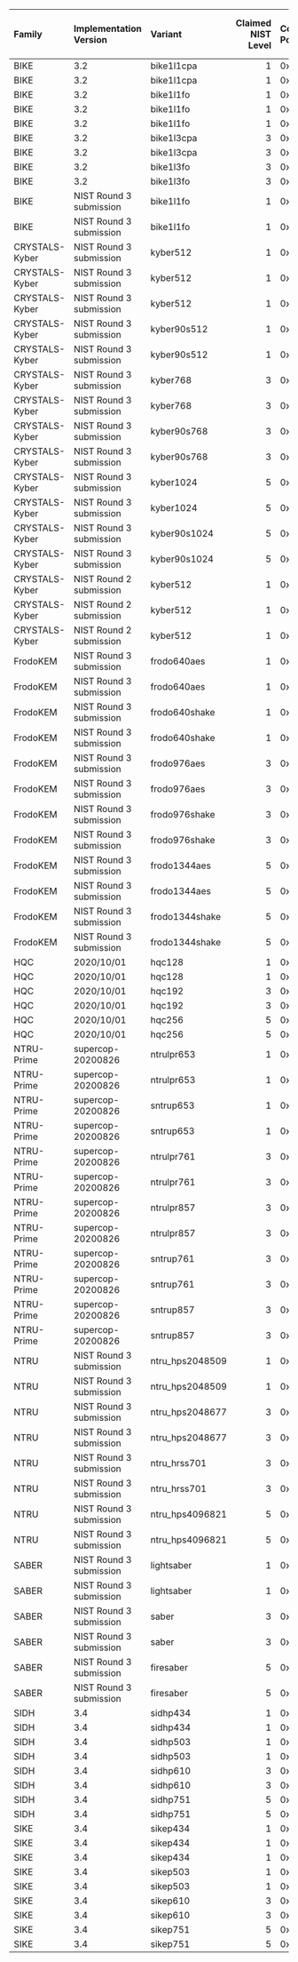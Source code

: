 | Family         | Implementation Version   | Variant         |   Claimed NIST Level | Code Point   | Hybrid Elliptic Curve (if any)   |
|:---------------|:-------------------------|:----------------|---------------------:|:-------------|:---------------------------------|
| BIKE           | 3.2                      | bike1l1cpa      |                    1 | 0x0206       |                                  |
| BIKE           | 3.2                      | bike1l1cpa      |                    1 | 0x2F06       | secp256_r1                       |
| BIKE           | 3.2                      | bike1l1fo       |                    1 | 0x0223       |                                  |
| BIKE           | 3.2                      | bike1l1fo       |                    1 | 0x0223       |                                  |
| BIKE           | 3.2                      | bike1l1fo       |                    1 | 0x2F23       | secp256_r1                       |
| BIKE           | 3.2                      | bike1l3cpa      |                    3 | 0x0207       |                                  |
| BIKE           | 3.2                      | bike1l3cpa      |                    3 | 0x2F07       | secp384_r1                       |
| BIKE           | 3.2                      | bike1l3fo       |                    3 | 0x0224       |                                  |
| BIKE           | 3.2                      | bike1l3fo       |                    3 | 0x2F24       | secp384_r1                       |
| BIKE           | NIST Round 3 submission  | bike1l1fo       |                    1 | 0x2F38       | secp256_r1                       |
| BIKE           | NIST Round 3 submission  | bike1l1fo       |                    1 | 0x2F37       | x25519                           |
| CRYSTALS-Kyber | NIST Round 3 submission  | kyber512        |                    1 | 0x020F       |                                  |
| CRYSTALS-Kyber | NIST Round 3 submission  | kyber512        |                    1 | 0x020F       |                                  |
| CRYSTALS-Kyber | NIST Round 3 submission  | kyber512        |                    1 | 0x2F3A       | secp256_r1                       |
| CRYSTALS-Kyber | NIST Round 3 submission  | kyber90s512     |                    1 | 0x0229       |                                  |
| CRYSTALS-Kyber | NIST Round 3 submission  | kyber90s512     |                    1 | 0x2F29       | secp256_r1                       |
| CRYSTALS-Kyber | NIST Round 3 submission  | kyber768        |                    3 | 0x0210       |                                  |
| CRYSTALS-Kyber | NIST Round 3 submission  | kyber768        |                    3 | 0x2F10       | secp384_r1                       |
| CRYSTALS-Kyber | NIST Round 3 submission  | kyber90s768     |                    3 | 0x022A       |                                  |
| CRYSTALS-Kyber | NIST Round 3 submission  | kyber90s768     |                    3 | 0x2F2A       | secp384_r1                       |
| CRYSTALS-Kyber | NIST Round 3 submission  | kyber1024       |                    5 | 0x0211       |                                  |
| CRYSTALS-Kyber | NIST Round 3 submission  | kyber1024       |                    5 | 0x2F11       | secp521_r1                       |
| CRYSTALS-Kyber | NIST Round 3 submission  | kyber90s1024    |                    5 | 0x022B       |                                  |
| CRYSTALS-Kyber | NIST Round 3 submission  | kyber90s1024    |                    5 | 0x2F2B       | secp521_r1                       |
| CRYSTALS-Kyber | NIST Round 2 submission  | kyber512        |                    1 | 0x020F       |                                  |
| CRYSTALS-Kyber | NIST Round 2 submission  | kyber512        |                    1 | 0x2F0F       | secp256_r1                       |
| CRYSTALS-Kyber | NIST Round 2 submission  | kyber512        |                    1 | 0x2F26       | x25519                           |
| FrodoKEM       | NIST Round 3 submission  | frodo640aes     |                    1 | 0x0200       |                                  |
| FrodoKEM       | NIST Round 3 submission  | frodo640aes     |                    1 | 0x2F00       | secp256_r1                       |
| FrodoKEM       | NIST Round 3 submission  | frodo640shake   |                    1 | 0x0201       |                                  |
| FrodoKEM       | NIST Round 3 submission  | frodo640shake   |                    1 | 0x2F01       | secp256_r1                       |
| FrodoKEM       | NIST Round 3 submission  | frodo976aes     |                    3 | 0x0202       |                                  |
| FrodoKEM       | NIST Round 3 submission  | frodo976aes     |                    3 | 0x2F02       | secp384_r1                       |
| FrodoKEM       | NIST Round 3 submission  | frodo976shake   |                    3 | 0x0203       |                                  |
| FrodoKEM       | NIST Round 3 submission  | frodo976shake   |                    3 | 0x2F03       | secp384_r1                       |
| FrodoKEM       | NIST Round 3 submission  | frodo1344aes    |                    5 | 0x0204       |                                  |
| FrodoKEM       | NIST Round 3 submission  | frodo1344aes    |                    5 | 0x2F04       | secp521_r1                       |
| FrodoKEM       | NIST Round 3 submission  | frodo1344shake  |                    5 | 0x0205       |                                  |
| FrodoKEM       | NIST Round 3 submission  | frodo1344shake  |                    5 | 0x2F05       | secp521_r1                       |
| HQC            | 2020/10/01               | hqc128          |                    1 | 0x022C       |                                  |
| HQC            | 2020/10/01               | hqc128          |                    1 | 0x2F2C       | secp256_r1                       |
| HQC            | 2020/10/01               | hqc192          |                    3 | 0x022D       |                                  |
| HQC            | 2020/10/01               | hqc192          |                    3 | 0x2F2D       | secp384_r1                       |
| HQC            | 2020/10/01               | hqc256          |                    5 | 0x022E       |                                  |
| HQC            | 2020/10/01               | hqc256          |                    5 | 0x2F2E       | secp521_r1                       |
| NTRU-Prime     | supercop-20200826        | ntrulpr653      |                    1 | 0x022F       |                                  |
| NTRU-Prime     | supercop-20200826        | ntrulpr653      |                    1 | 0x2F2F       | secp256_r1                       |
| NTRU-Prime     | supercop-20200826        | sntrup653       |                    1 | 0x0232       |                                  |
| NTRU-Prime     | supercop-20200826        | sntrup653       |                    1 | 0x2F32       | secp256_r1                       |
| NTRU-Prime     | supercop-20200826        | ntrulpr761      |                    3 | 0x0230       |                                  |
| NTRU-Prime     | supercop-20200826        | ntrulpr761      |                    3 | 0x2F30       | secp384_r1                       |
| NTRU-Prime     | supercop-20200826        | ntrulpr857      |                    3 | 0x0231       |                                  |
| NTRU-Prime     | supercop-20200826        | ntrulpr857      |                    3 | 0x2F31       | secp384_r1                       |
| NTRU-Prime     | supercop-20200826        | sntrup761       |                    3 | 0x0233       |                                  |
| NTRU-Prime     | supercop-20200826        | sntrup761       |                    3 | 0x2F33       | secp384_r1                       |
| NTRU-Prime     | supercop-20200826        | sntrup857       |                    3 | 0x0234       |                                  |
| NTRU-Prime     | supercop-20200826        | sntrup857       |                    3 | 0x2F34       | secp384_r1                       |
| NTRU           | NIST Round 3 submission  | ntru_hps2048509 |                    1 | 0x0214       |                                  |
| NTRU           | NIST Round 3 submission  | ntru_hps2048509 |                    1 | 0x2F14       | secp256_r1                       |
| NTRU           | NIST Round 3 submission  | ntru_hps2048677 |                    3 | 0x0215       |                                  |
| NTRU           | NIST Round 3 submission  | ntru_hps2048677 |                    3 | 0x2F15       | secp384_r1                       |
| NTRU           | NIST Round 3 submission  | ntru_hrss701    |                    3 | 0x0217       |                                  |
| NTRU           | NIST Round 3 submission  | ntru_hrss701    |                    3 | 0x2F17       | secp384_r1                       |
| NTRU           | NIST Round 3 submission  | ntru_hps4096821 |                    5 | 0x0216       |                                  |
| NTRU           | NIST Round 3 submission  | ntru_hps4096821 |                    5 | 0x2F16       | secp521_r1                       |
| SABER          | NIST Round 3 submission  | lightsaber      |                    1 | 0x0218       |                                  |
| SABER          | NIST Round 3 submission  | lightsaber      |                    1 | 0x2F18       | secp256_r1                       |
| SABER          | NIST Round 3 submission  | saber           |                    3 | 0x0219       |                                  |
| SABER          | NIST Round 3 submission  | saber           |                    3 | 0x2F19       | secp384_r1                       |
| SABER          | NIST Round 3 submission  | firesaber       |                    5 | 0x021A       |                                  |
| SABER          | NIST Round 3 submission  | firesaber       |                    5 | 0x2F1A       | secp521_r1                       |
| SIDH           | 3.4                      | sidhp434        |                    1 | 0x021B       |                                  |
| SIDH           | 3.4                      | sidhp434        |                    1 | 0x2F1B       | secp256_r1                       |
| SIDH           | 3.4                      | sidhp503        |                    1 | 0x021C       |                                  |
| SIDH           | 3.4                      | sidhp503        |                    1 | 0x2F1C       | secp256_r1                       |
| SIDH           | 3.4                      | sidhp610        |                    3 | 0x021D       |                                  |
| SIDH           | 3.4                      | sidhp610        |                    3 | 0x2F1D       | secp384_r1                       |
| SIDH           | 3.4                      | sidhp751        |                    5 | 0x021E       |                                  |
| SIDH           | 3.4                      | sidhp751        |                    5 | 0x2F1E       | secp521_r1                       |
| SIKE           | 3.4                      | sikep434        |                    1 | 0x021F       |                                  |
| SIKE           | 3.4                      | sikep434        |                    1 | 0x021F       |                                  |
| SIKE           | 3.4                      | sikep434        |                    1 | 0x2F1F       | secp256_r1                       |
| SIKE           | 3.4                      | sikep503        |                    1 | 0x0220       |                                  |
| SIKE           | 3.4                      | sikep503        |                    1 | 0x2F20       | secp256_r1                       |
| SIKE           | 3.4                      | sikep610        |                    3 | 0x0221       |                                  |
| SIKE           | 3.4                      | sikep610        |                    3 | 0x2F21       | secp384_r1                       |
| SIKE           | 3.4                      | sikep751        |                    5 | 0x0222       |                                  |
| SIKE           | 3.4                      | sikep751        |                    5 | 0x2F22       | secp521_r1                       |
